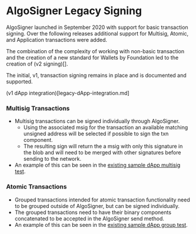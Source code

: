 # AlgoSigner Legacy Signing

AlgoSigner launched in September 2020 with support for basic transaction signing. Over the following releases additional support for Multisig, Atomic, and Application transactions were added.

The combination of the complexity of working with non-basic transaction and the creation of a new standard for Wallets by Foundation led to the creation of (v2 signing)[].

The initial, v1, transaction signing remains in place and is documented and supported.

(v1 dApp integration)[legacy-dApp-integration.md]

### Multisig Transactions

- Multisig transactions can be signed individually through AlgoSigner.
  - Using the associated msig for the transaction an available matching unsigned address will be selected if possible to sign the txn component.
  - The resulting sign will return the a msig with only this signature in the blob and will need to be merged with other signatures before sending to the network.
- An example of this can be seen in the [existing sample dApp multisig test](https://purestake.github.io/algosigner-dapp-example/tx-test/signTesting.html).

### Atomic Transactions

- Grouped transactions intended for atomic transaction functionality need to be grouped outside of AlgoSigner, but can be signed individually.
- The grouped transactions need to have their binary components concatenated to be accepted in the AlgoSigner send method.
- An example of this can be seen in the [existing sample dApp group test](https://purestake.github.io/algosigner-dapp-example/tx-test/signTesting.html).
